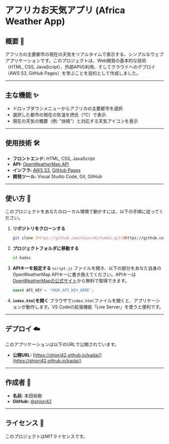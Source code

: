 # アフリカお天気アプリ (Africa Weather App)



## 概要 📝

アフリカの主要都市の現在の天気をリアルタイムで表示する、シンプルなウェブアプリケーションです。このプロジェクトは、Web開発の基本的な技術（HTML, CSS, JavaScript）、外部APIの利用、そしてクラウドへのデプロイ（AWS S3, GitHub Pages）を学ぶことを目的として作成しました。

---
## 主な機能 ✨

* ドロップダウンメニューからアフリカの主要都市を選択
* 選択した都市の現在の気温を摂氏（℃）で表示
* 現在の天気の概要（例: "快晴"）と対応する天気アイコンを表示

---
## 使用技術 🛠️

* **フロントエンド:** HTML, CSS, JavaScript
* **API:** [OpenWeatherMap API](https://openweathermap.org/api)
* **インフラ:** [AWS S3](https://aws.amazon.com/s3/), [GitHub Pages](https://pages.github.com/)
* **開発ツール:** Visual Studio Code, Git, GitHub

---
## 使い方 🚀

このプロジェクトをあなたのローカル環境で動かすには、以下の手順に従ってください。

1.  **リポジトリをクローンする**
    ```bash
    git clone [https://github.com/shiori42/kadai.git](https://github.com/shiori42/kadai.git)
    ```
2.  **プロジェクトフォルダに移動する**
    ```bash
    cd kadai
    ```
3.  **APIキーを設定する**
    `script.js` ファイルを開き、以下の部分をあなた自身のOpenWeatherMap APIキーに書き換えてください。APIキーは[OpenWeatherMapの公式サイト](https://openweathermap.org/appid)から無料で取得できます。
    ```javascript
    const API_KEY = 'YOUR_API_KEY_HERE';
    ```
4.  **`index.html`を開く**
    ブラウザで`index.html`ファイルを開くと、アプリケーションが動作します。VS Codeの拡張機能「Live Server」を使うと便利です。

---
## デプロイ ☁️

このアプリケーションは以下のURLで公開されています。

* **公開URL:** [https://shiori42.github.io/kadai/](https://shiori42.github.io/kadai/)

---
## 作成者 👤

* **名前:** 本田裕樹
* **GitHub:** [@shiori42](https://github.com/shiori42)

---
## ライセンス 📄

このプロジェクトはMITライセンスです。